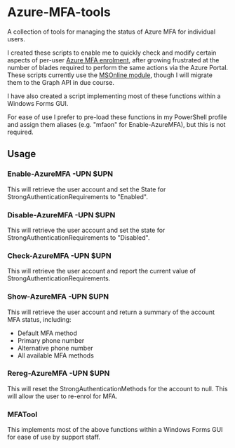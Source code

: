 # Azure-MFA-tools
A collection of tools for managing the status of Azure MFA for individual users.

I created these scripts to enable me to quickly check and modify certain aspects of per-user [Azure MFA enrolment](https://docs.microsoft.com/en-us/azure/active-directory/authentication/howto-mfa-userstates), after growing frustrated at the number of blades required to perform the same actions via the Azure Portal. These scripts currently use the [MSOnline module](https://docs.microsoft.com/en-us/powershell/azure/active-directory/overview?view=azureadps-1.0&preserve_view=true), though I will migrate them to the Graph API in due course.

I have also created a script implementing most of these functions within a Windows Forms GUI.

For ease of use I prefer to pre-load these functions in my PowerShell profile and assign them aliases (e.g. "mfaon" for Enable-AzureMFA), but this is not required.

## Usage

### Enable-AzureMFA -UPN $UPN
This will retrieve the user account and set the State for StrongAuthenticationRequirements to "Enabled".

### Disable-AzureMFA -UPN $UPN
This will retrieve the user account and set the state for StrongAuthenticationRequirements to "Disabled".

### Check-AzureMFA -UPN $UPN
This will retrieve the user account and report the current value of StrongAuthenticationRequirements.

### Show-AzureMFA -UPN $UPN
This will retrieve the user account and return a summary of the account MFA status, including:
 * Default MFA method
 * Primary phone number
 * Alternative phone number
 * All available MFA methods

### Rereg-AzureMFA -UPN $UPN
This will reset the StrongAuthenticationMethods for the account to null. This will allow the user to re-enrol for MFA.

### MFATool
This implements most of the above functions within a Windows Forms GUI for ease of use by support staff.